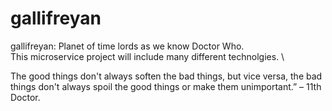 # gallifreyan

gallifreyan: Planet of time lords as we know Doctor Who.\
This microservice project will include many different technolgies. \

The good things don't always soften the bad things, but vice versa, the bad things don't always spoil the good things or make them unimportant.” – 11th Doctor.  